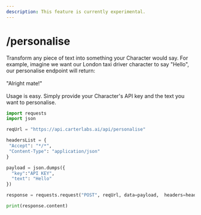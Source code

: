 ```yaml
---
description: This feature is currently experimental.
---
```


# /personalise

Transform any piece of text into something your Character would say. For example, imagine we want our London taxi driver character to say "Hello", our personalise endpoint will return:\
\
"Alright mate!"\
\
Usage is easy. Simply provide your Character's API key and the text you want to personalise.

```python
import requests
import json

reqUrl = "https://api.carterlabs.ai/api/personalise"

headersList = {
 "Accept": "*/*",
 "Content-Type": "application/json" 
}

payload = json.dumps({
  "key":"API KEY",
  "text": "Hello"
})

response = requests.request("POST", reqUrl, data=payload,  headers=headersList)

print(response.content)
```
